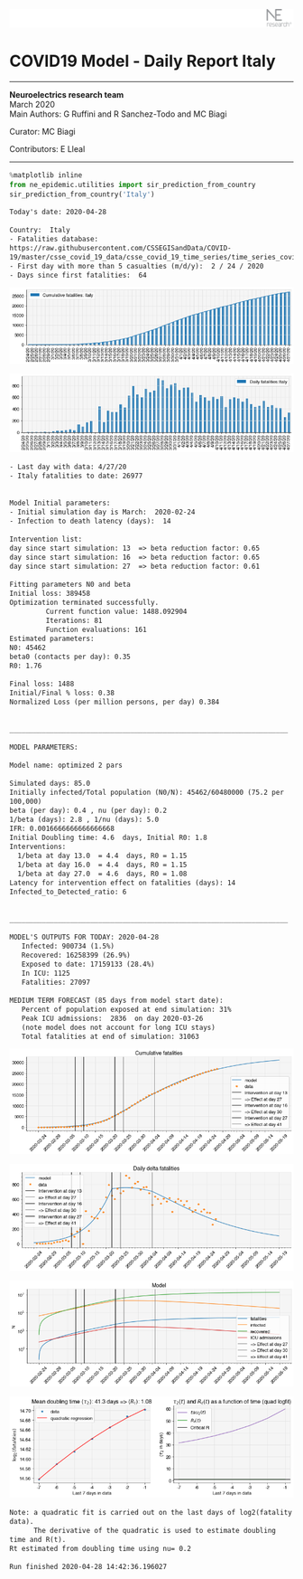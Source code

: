 ![](./images/logo.png)
# COVID19 Model - Daily Report Italy

---

**Neuroelectrics research team**  
March 2020  
Main Authors: G Ruffini and R Sanchez-Todo and MC Biagi

Curator: MC Biagi

Contributors: E Lleal

---


```python
%matplotlib inline
from ne_epidemic.utilities import sir_prediction_from_country
sir_prediction_from_country('Italy')
```

    Today's date: 2020-04-28 
    
    Country:  Italy
    - Fatalities database:  https://raw.githubusercontent.com/CSSEGISandData/COVID-19/master/csse_covid_19_data/csse_covid_19_time_series/time_series_covid19_deaths_global.csv
    - First day with more than 5 casualties (m/d/y):  2 / 24 / 2020
    - Days since first fatalities:  64



![png](02%20-%20Daily_Report_Italy_files/02%20-%20Daily_Report_Italy_1_1.png)



![png](02%20-%20Daily_Report_Italy_files/02%20-%20Daily_Report_Italy_1_2.png)


    - Last day with data: 4/27/20
    - Italy fatalities to date: 26977
     
    
    Model Initial parameters:
    - Initial simulation day is March:  2020-02-24
    - Infection to death latency (days):  14
    
    Intervention list:
    day since start simulation: 13  => beta reduction factor: 0.65
    day since start simulation: 16  => beta reduction factor: 0.65
    day since start simulation: 27  => beta reduction factor: 0.61
    
    Fitting parameters N0 and beta
    Initial loss: 389458
    Optimization terminated successfully.
             Current function value: 1488.092904
             Iterations: 81
             Function evaluations: 161
    Estimated parameters:
    N0: 45462
    beta0 (contacts per day): 0.35
    R0: 1.76
    
    Final loss: 1488
    Initial/Final % loss: 0.38
    Normalized Loss (per million persons, per day) 0.384 
    
    
    _____________________________________________________________________
     
    MODEL PARAMETERS:
    
    Model name: optimized 2 pars
    
    Simulated days: 85.0
    Initially infected/Total population (N0/N): 45462/60480000 (75.2 per 100,000)
    beta (per day): 0.4 , nu (per day): 0.2
    1/beta (days): 2.8 , 1/nu (days): 5.0
    IFR: 0.0016666666666666668
    Initial Doubling time: 4.6  days, Initial R0: 1.8
    Interventions:
      1/beta at day 13.0  = 4.4  days, R0 = 1.15
      1/beta at day 16.0  = 4.4  days, R0 = 1.15
      1/beta at day 27.0  = 4.6  days, R0 = 1.08
    Latency for intervention effect on fatalities (days): 14
    Infected_to_Detected_ratio: 6
    
    
    _____________________________________________________________________
    
    MODEL'S OUTPUTS FOR TODAY: 2020-04-28
       Infected: 900734 (1.5%)
       Recovered: 16258399 (26.9%)
       Exposed to date: 17159133 (28.4%)
       In ICU: 1125
       Fatalities: 27097
     
    MEDIUM TERM FORECAST (85 days from model start date): 
       Percent of population exposed at end simulation: 31%
       Peak ICU admissions:  2836  on day 2020-03-26
       (note model does not account for long ICU stays)
       Total fatalities at end of simulation: 31063



![png](02%20-%20Daily_Report_Italy_files/02%20-%20Daily_Report_Italy_1_4.png)



![png](02%20-%20Daily_Report_Italy_files/02%20-%20Daily_Report_Italy_1_5.png)



![png](02%20-%20Daily_Report_Italy_files/02%20-%20Daily_Report_Italy_1_6.png)


     



![png](02%20-%20Daily_Report_Italy_files/02%20-%20Daily_Report_Italy_1_8.png)


    Note: a quadratic fit is carried out on the last days of log2(fatality data).
          The derivative of the quadratic is used to estimate doubling time and R(t).
    Rt estimated from doubling time using nu= 0.2
    
    Run finished 2020-04-28 14:42:36.196027



```python

```
